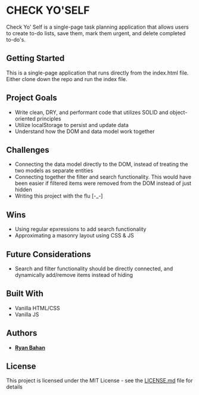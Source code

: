 # CHECK YO'SELF

Check Yo' Self is a single-page task planning application that allows users to create to-do lists, save them, mark them urgent, and delete completed to-do's.

## Getting Started

This is a single-page application that runs directly from the index.html file. Either clone down the repo and run the index file.

## Project Goals

* Write clean, DRY, and performant code that utilizes SOLID and object-oriented principles
* Utilize localStorage to persist and update data
* Understand how the DOM and data model work together

## Challenges

* Connecting the data model directly to the DOM, instead of treating the two models as separate entities
* Connecting together the filter and search functionality. This would have been easier if filtered items were removed from the DOM instead of just hidden
* Writing this project with the flu [-_-]

## Wins

* Using regular epxressions to add search functionality
* Approximating a masonry layout using CSS & JS

## Future Considerations

* Search and filter functionality should be directly connected, and dynamically add/remove items instead of hiding

## Built With

* Vanilla HTML/CSS
* Vanilla JS

## Authors

* **[Ryan Bahan](https://github.com/ryanbahan)**


## License

This project is licensed under the MIT License - see the [LICENSE.md](LICENSE.md) file for details
